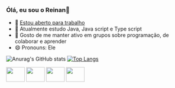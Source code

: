 ### Ólá, eu sou o Reinan👋

- 🔭 <u>Estou aberto para trabalho</u>
- 🌱 Atualmente estudo Java, Java script e Type script
- 👯 Gosto de me manter ativo em grupos sobre programação, de colaborar e aprender
- 😄 Pronouns: Ele

![Anurag's GitHub stats](https://github-readme-stats.vercel.app/api?username=reinan-alves&show_icons=true&theme=dark)
[![Top Langs](https://github-readme-stats.vercel.app/api/top-langs/?username=reinan-alves&layout=compact&theme=dark)](https://github.com/reinan-alves/github-readme-stats)

<div style="display: inline-block">


<img height="40" width="50" src="https://cdn.jsdelivr.net/gh/devicons/devicon/icons/java/java-original-wordmark.svg" />       
<img height="40" width="50" src="https://cdn.jsdelivr.net/gh/devicons/devicon/icons/javascript/javascript-original.svg" />   
<img height="40" width="50" src="https://cdn.jsdelivr.net/gh/devicons/devicon/icons/angularjs/angularjs-original.svg" />
<img height="40" width="50" src="https://cdn.jsdelivr.net/gh/devicons/devicon/icons/react/react-original-wordmark.svg" />
          
</div>
